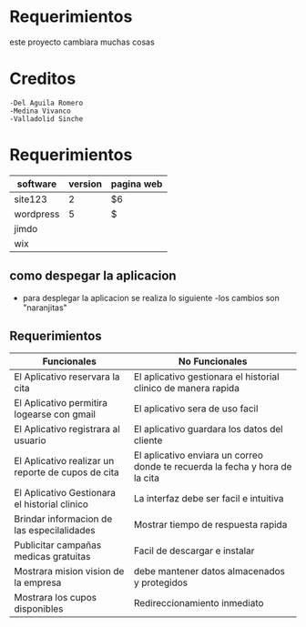 # Requerimientos
este proyecto cambiara muchas cosas
# Creditos
    -Del Aguila Romero
    -Medina Vivanco
    -Valladolid Sinche
# Requerimientos
| software  | version    | pagina web|
| ----------|------------|------
| site123   | 2          | $6    
| wordpress | 5          | $   
|jimdo      |            |
|wix        |
## como despegar la aplicacion
- para desplegar la aplicacion se realiza lo siguiente
-los cambios son "naranjitas"
## Requerimientos 
| Funcionales                                           | No Funcionales
|-------------------------------------------------------|--------------------------------------
| El Aplicativo reservara la cita						|El aplicativo gestionara el historial clinico de manera rapida
| El Aplicativo permitira logearse con gmail			|El aplicativo sera de uso facil
| El Aplicativo registrara al usuario					|El aplicativo guardara los datos del cliente
| El Aplicativo realizar un reporte de cupos de cita	|El aplicativo enviara un correo donde te recuerda la fecha y hora de la cita
| El Aplicativo Gestionara el historial clinico			|La interfaz debe ser facil e intuitiva
| Brindar informacion de las especilalidades 			|Mostrar tiempo de respuesta rapida
| Publicitar campañas medicas gratuitas					|Facil de descargar e instalar
| Mostrara mision vision de la empresa					|debe mantener datos almacenados y protegidos
| Mostrara los cupos disponibles						|Redireccionamiento inmediato


